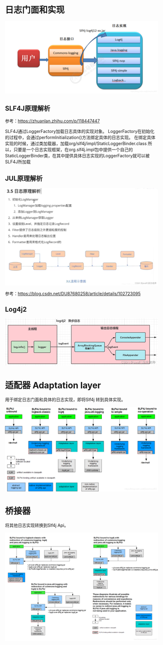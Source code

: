 

# 日志门面和实现

![](images/8-%E6%97%A5%E5%BF%97/20200518080351914.png)

## SLF4J原理解析

参考：https://zhuanlan.zhihu.com/p/118447447

SLF4J通过LoggerFactory加载日志具体的实现对象。
LoggerFactory在初始化的过程中，会通过performInitialization()方法绑定具体的日志实现。
在绑定具体实现的时候，通过类加载器，加载org/slf4j/impl/StaticLoggerBinder.class
所以，只要是一个日志实现框架，在org.slf4j.impl包中提供一个自己的StaticLoggerBinder类，在其中提供具体日志实现的LoggerFactory就可以被SLF4J所加载

## JUL原理解析

![在这里插入图片描述](images/8-%E6%97%A5%E5%BF%97/8ff0de88c3ce4f30a131fa87cdbedb38.png)

参考：https://blog.csdn.net/DU87680258/article/details/102723095

## Log4j2

![在这里插入图片描述](images/8-%E6%97%A5%E5%BF%97/e884b14b015d428f9c321869b4da0d91.png)

# 适配器 Adaptation layer

用于绑定日志门面和具体的日志实现，即将Slf4j 转到具体实现。

![在这里插入图片描述](images/8-%E6%97%A5%E5%BF%97/20200518225941169.png)

# 桥接器 

将其他日志实现转换到Slf4j Api。

![在这里插入图片描述](images/8-%E6%97%A5%E5%BF%97/20200519111711851.png)